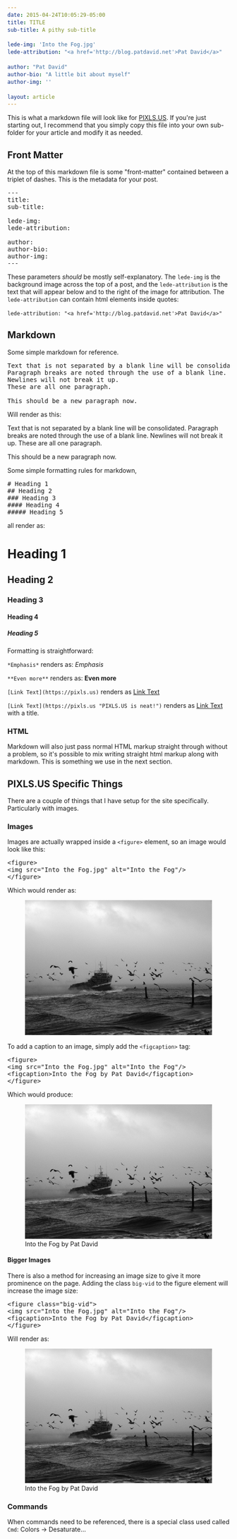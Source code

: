```yaml
---
date: 2015-04-24T10:05:29-05:00
title: TITLE 
sub-title: A pithy sub-title

lede-img: 'Into the Fog.jpg'
lede-attribution: "<a href='http://blog.patdavid.net'>Pat David</a>"

author: "Pat David"
author-bio: "A little bit about myself"
author-img: ''

layout: article
---
```


This is what a markdown file will look like for [PIXLS.US](https://pixls.us).
If you're just starting out, I recommend that you simply copy this file into your own sub-folder for your article and modify it as needed.



## Front Matter
At the top of this markdown file is some "front-matter" contained between a triplet of dashes.  This is the metadata for your post.

<pre>
---
title:
sub-title:

lede-img:
lede-attribution:

author:
author-bio:
author-img:
---
</pre>

These parameters *should* be mostly self-explanatory.  The `lede-img` is the background image across the top of a post, and the `lede-attribution` is the text that will appear below and to the right of the image for attribution.  The `lede-attribution` can contain html elements inside quotes:

`lede-attribution: "<a href='http://blog.patdavid.net'>Pat David</a>"` 


## Markdown
Some simple markdown for reference.

<pre>
Text that is not separated by a blank line will be consolidated.
Paragraph breaks are noted through the use of a blank line.
Newlines will not break it up.
These are all one paragraph.

This should be a new paragraph now.
</pre>

Will render as this:

Text that is not separated by a blank line will be consolidated.
Paragraph breaks are noted through the use of a blank line.
Newlines will not break it up.
These are all one paragraph.

This should be a new paragraph now.

Some simple formatting rules for markdown,

<pre>
# Heading 1
## Heading 2
### Heading 3
#### Heading 4
##### Heading 5
</pre>
all render as:
# Heading 1
## Heading 2
### Heading 3
#### Heading 4
##### Heading 5

Formatting is straightforward:

`*Emphasis*` renders as: *Emphasis*

`**Even more**` renders as: **Even more**

`[Link Text](https://pixls.us)` renders as [Link Text](https://pixls.us)

`[Link Text](https://pixls.us "PIXLS.US is neat!")` renders as [Link Text](https://pixls.us "PIXLS.US is neat!") with a title.



### HTML
Markdown will also just pass normal HTML markup straight through without a problem, so it's possible to mix writing straight html markup along with markdown.  This is something we use in the next section.



## PIXLS.US Specific Things
There are a couple of things that I have setup for the site specifically.
Particularly with images.

### Images
Images are actually wrapped inside a `<figure>` element, so an image would look like this:

<pre>
&lt;figure>
&lt;img src="Into the Fog.jpg" alt="Into the Fog"/>
&lt;/figure>
</pre>

Which would render as:

<figure>
<img src="Into the Fog.jpg" alt="Into the Fog"/>
</figure>

To add a caption to an image, simply add the `<figcaption>` tag:

<pre>
&lt;figure>
&lt;img src="Into the Fog.jpg" alt="Into the Fog"/>
&lt;figcaption>Into the Fog by Pat David&lt;/figcaption>
&lt;/figure>
</pre>

Which would produce:

<figure>
<img src="Into the Fog.jpg" alt="Into the Fog"/>
<figcaption>Into the Fog by Pat David</figcaption>
</figure>

#### Bigger Images
There is also a method for increasing an image size to give it more prominence on the page.  Adding the class `big-vid` to the figure element will increase the image size:

<pre>
&lt;figure class="big-vid">
&lt;img src="Into the Fog.jpg" alt="Into the Fog"/>
&lt;figcaption>Into the Fog by Pat David&lt;/figcaption>
&lt;/figure>
</pre>

Will render as:

<figure class="big-vid">
<img src="Into the Fog.jpg" alt="Into the Fog"/>
<figcaption>Into the Fog by Pat David</figcaption>
</figure>



### Commands
When commands need to be referenced, there is a special class used called `Cmd`:
<span class="Cmd">Colors → Desaturate…</span>
